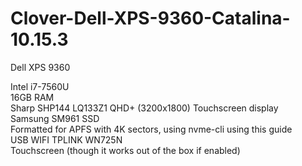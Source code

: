 # Clover-Dell-XPS-9360-Catalina-10.15.3

Dell XPS 9360

Intel i7-7560U<br/>
16GB RAM<br/>
Sharp SHP144 LQ133Z1 QHD+ (3200x1800) Touchscreen display<br/>
Samsung SM961 SSD<br/>
Formatted for APFS with 4K sectors, using nvme-cli using this guide<br/>
USB WIFI TPLINK WN725N<br/>
Touchscreen (though it works out of the box if enabled)<br/>

